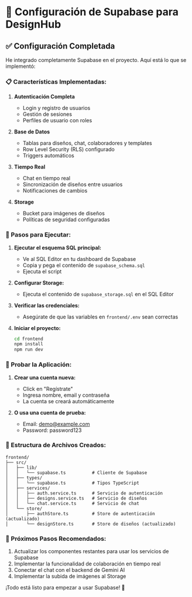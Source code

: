 # 🚀 Configuración de Supabase para DesignHub

## ✅ Configuración Completada

He integrado completamente Supabase en el proyecto. Aquí está lo que se implementó:

### 📋 Características Implementadas:

1. **Autenticación Completa**
   - Login y registro de usuarios
   - Gestión de sesiones
   - Perfiles de usuario con roles

2. **Base de Datos**
   - Tablas para diseños, chat, colaboradores y templates
   - Row Level Security (RLS) configurado
   - Triggers automáticos

3. **Tiempo Real**
   - Chat en tiempo real
   - Sincronización de diseños entre usuarios
   - Notificaciones de cambios

4. **Storage**
   - Bucket para imágenes de diseños
   - Políticas de seguridad configuradas

### 🔧 Pasos para Ejecutar:

1. **Ejecutar el esquema SQL principal:**
   - Ve al SQL Editor en tu dashboard de Supabase
   - Copia y pega el contenido de `supabase_schema.sql`
   - Ejecuta el script

2. **Configurar Storage:**
   - Ejecuta el contenido de `supabase_storage.sql` en el SQL Editor

3. **Verificar las credenciales:**
   - Asegúrate de que las variables en `frontend/.env` sean correctas

4. **Iniciar el proyecto:**
   ```bash
   cd frontend
   npm install
   npm run dev
   ```

### 🧪 Probar la Aplicación:

1. **Crear una cuenta nueva:**
   - Click en "Regístrate"
   - Ingresa nombre, email y contraseña
   - La cuenta se creará automáticamente

2. **O usa una cuenta de prueba:**
   - Email: demo@example.com
   - Password: password123

### 📁 Estructura de Archivos Creados:

```
frontend/
├── src/
│   ├── lib/
│   │   └── supabase.ts          # Cliente de Supabase
│   ├── types/
│   │   └── supabase.ts          # Tipos TypeScript
│   ├── services/
│   │   ├── auth.service.ts      # Servicio de autenticación
│   │   ├── designs.service.ts   # Servicio de diseños
│   │   └── chat.service.ts      # Servicio de chat
│   └── store/
│       ├── authStore.ts         # Store de autenticación (actualizado)
│       └── designStore.ts       # Store de diseños (actualizado)
```

### 🎯 Próximos Pasos Recomendados:

1. Actualizar los componentes restantes para usar los servicios de Supabase
2. Implementar la funcionalidad de colaboración en tiempo real
3. Conectar el chat con el backend de Gemini AI
4. Implementar la subida de imágenes al Storage

¡Todo está listo para empezar a usar Supabase! 🎉